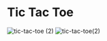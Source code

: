 # Tic Tac Toe 
![tic-tac-toe (2)](https://user-images.githubusercontent.com/74598067/147507253-4ba89090-b6b4-453e-83ff-ef45d907f2ec.PNG)
![tic-tac-toe(2)](https://user-images.githubusercontent.com/74598067/147507276-1be7e670-ea47-4b50-9e44-e3320d6dfc17.PNG)
